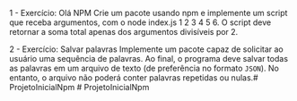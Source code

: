 1 - Exercício: Olá NPM
Crie um pacote usando npm e implemente um script que receba argumentos, com o node 
index.js 1 2 3 4 5 6. O script deve retornar a soma total apenas dos argumentos divisíveis 
por 2.


2 - Exercício: Salvar palavras
Implemente um pacote capaz de solicitar ao usuário uma sequência de palavras. 
Ao final, o programa deve salvar todas as palavras em um arquivo de texto (de 
preferência no formato `JSON`). No entanto, o arquivo não poderá conter 
palavras repetidas ou nulas.#   P r o j e t o I n i c i a l N p m 
 
 #   P r o j e t o I n i c i a l N p m 
 
 
